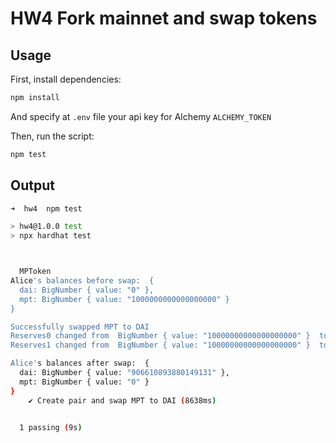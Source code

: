 # HW4 Fork mainnet and swap tokens

## Usage

First, install dependencies:

```bash
npm install
```

And specify at `.env` file your api key for Alchemy `ALCHEMY_TOKEN`

Then, run the script:

```bash
npm test
```

## Output

```bash
➜  hw4  npm test

> hw4@1.0.0 test
> npx hardhat test



  MPToken
Alice's balances before swap:  {
  dai: BigNumber { value: "0" },
  mpt: BigNumber { value: "1000000000000000000" }
}

Successfully swapped MPT to DAI
Reserves0 changed from  BigNumber { value: "10000000000000000000" }  to  BigNumber { value: "9093389106119850869" }
Reserves1 changed from  BigNumber { value: "10000000000000000000" }  to  BigNumber { value: "11000000000000000000" }

Alice's balances after swap:  {
  dai: BigNumber { value: "906610893880149131" },
  mpt: BigNumber { value: "0" }
}
    ✔ Create pair and swap MPT to DAI (8638ms)


  1 passing (9s)
```
